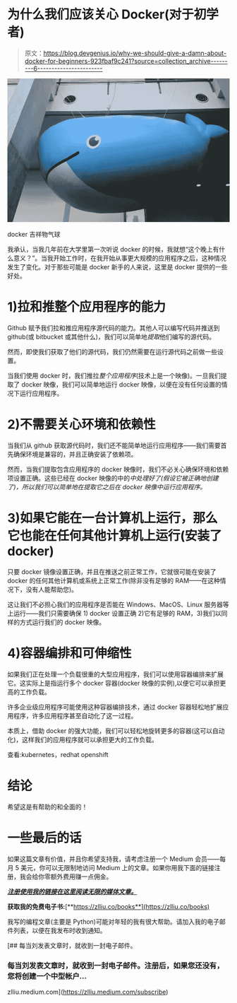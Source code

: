 # 为什么我们应该关心 Docker(对于初学者)

> 原文：<https://blog.devgenius.io/why-we-should-give-a-damn-about-docker-for-beginners-923fbaf9c241?source=collection_archive---------6----------------------->

![](img/8e15bb84f7d4c1b433c5513a5f19ad99.png)

docker 吉祥物气球

我承认，当我几年前在大学里第一次听说 docker 的时候，我就想“这个晚上有什么意义？”。当我开始工作时，在我开始从事更大规模的应用程序之后，这种情况发生了变化。对于那些可能是 docker 新手的人来说，这里是 docker 提供的一些好处。

# 1)拉和推整个应用程序的能力

Github 赋予我们拉和推应用程序源代码的能力。其他人可以编写代码并推送到 github(或 bitbucket 或其他什么)，我们可以简单地*提取*他们编写的源代码。

然而，即使我们获取了他们的源代码，我们仍然需要在运行源代码之前做一些设置。

当我们使用 docker 时，我们推拉*整个应用程序*(技术上是一个映像)。一旦我们提取了 docker 映像，我们可以简单地运行 docker 映像，以便在没有任何设置的情况下运行应用程序。

# 2)不需要关心环境和依赖性

当我们从 github 获取源代码时，我们还不能简单地运行应用程序——我们需要首先确保环境是兼容的，并且正确安装了依赖项。

然而，当我们提取包含应用程序的 docker 映像时，我们不必关心确保环境和依赖项设置正确。这些已经在 docker 映像的中的*中处理好了(假设它被正确地创建了)，所以我们可以简单地在提取它之后在 docker 映像中运行应用程序。*

# 3)如果它能在一台计算机上运行，那么它也能在任何其他计算机上运行(安装了 docker)

只要 docker 镜像设置正确，并且在推送之前正常工作，它就很可能在安装了 docker 的任何其他计算机或系统上正常工作(除非没有足够的 RAM——在这种情况下，没有人能帮助您)。

这让我们不必担心我们的应用程序是否能在 Windows、MacOS、Linux 服务器等上运行——我们只需要确保 1) docker 设置正确 2)它有足够的 RAM，3)我们以同样的方式运行我们的 docker 映像。

# 4)容器编排和可伸缩性

如果我们正在处理一个负载很重的大型应用程序，我们可以使用容器编排来扩展它。这实际上是指运行多个 docker 容器(docker 映像的实例),以便它可以承担更高的工作负载。

许多企业级应用程序可能使用这种容器编排技术，通过 docker 容器轻松地扩展应用程序，许多应用程序甚至自动化了这一过程。

本质上，借助 docker 的强大功能，我们可以轻松地旋转更多的容器(这可以自动化)，这样我们的应用程序就可以承担更大的工作负载。

查看:kubernetes，redhat openshift

# 结论

希望这是有帮助的和全面的！

# 一些最后的话

如果这篇文章有价值，并且你希望支持我，请考虑注册一个 Medium 会员——每月 5 美元，你可以无限制地访问 Medium 上的文章。如果你用我下面的链接注册，我会给你零额外费用赚一点佣金。

[***注册使用我的链接在这里阅读无限的媒体文章。***](https://zlliu.medium.com/membership)

**获取我的免费电子书:**[**https://zlliu.co/books**](https://zlliu.co/books)

我写的编程文章(主要是 Python)可能对年轻的我有很大帮助。请加入我的电子邮件列表，以便在我发布时收到通知。

[](https://zlliu.medium.com/subscribe) [## 每当刘发表文章时，就收到一封电子邮件。

### 每当刘发表文章时，就收到一封电子邮件。注册后，如果您还没有，您将创建一个中型帐户…

zlliu.medium.com](https://zlliu.medium.com/subscribe)